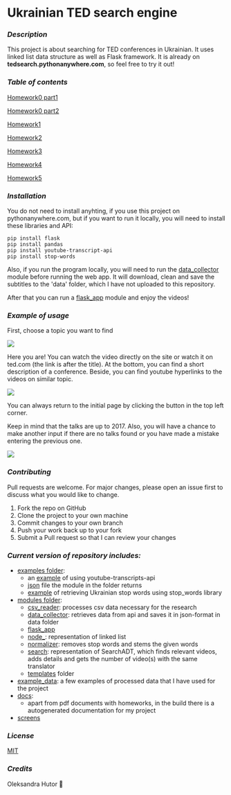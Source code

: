 # Ukrainian TED search engine
### *Description*

This project is about searching for TED conferences in Ukrainian. It uses linked list data structure as well as Flask framework. It is already on **tedsearch.pythonanywhere.com**, so feel free to try it out!

### *Table of contents*

[Homework0 part1](https://github.com/Oleksandra2020/TED_Search/wiki/12-питань)

[Homework0 part2](https://github.com/Oleksandra2020/TED_Search/wiki/Зареферовані-дописи)

[Homework1](https://github.com/Oleksandra2020/TED_Search/wiki/Опис-проблеми,-або-Домашнє-завдання-№1)

[Homework2](https://github.com/Oleksandra2020/TED_Search/wiki/Система,-дані,-бібліотеки,-або-Домашнє-завдання-№2)

[Homework3](https://github.com/Oleksandra2020/TED_Search/wiki/Структури-даних-та-ADT,-або-Домашнє-завдання-№3)

[Homework4](https://github.com/Oleksandra2020/TED_Search/wiki/Дані,-експерименти,-або-Домашнє-завдання-№4)

[Homework5](https://github.com/Oleksandra2020/TED_Search/wiki/Аналіз-та-висновки,-або-Домашнє-завдання-№5)

### *Installation*

You do not need to install anyhting, if you use this project on pythonanywhere.com,
but if you want to run it locally, you will need to install these libraries and API:

```
pip install flask
pip install pandas
pip install youtube-transcript-api
pip install stop-words
```

Also, if you run the program locally, you will need to run the [data_collector](https://github.com/Oleksandra2020/TED_Search/blob/master/modules/data_collector.py) module before running the web app. It will download, clean and save the subtitles to the 'data' folder, which I have not uploaded to this repository.

After that you can run a [flask_app](https://github.com/Oleksandra2020/TED_Search/blob/master/modules/flask_app.py) module and enjoy the videos!

### *Example of usage*

First, choose a topic you want to find

![](screens/img1.png)

Here you are! You can watch the video directly on the site or watch it on ted.com (the link is after the title). At the bottom, you can find a short description of a conference. Beside, you can find youtube hyperlinks to the videos on similar topic.

![](screens/img2.png)

You can always return to the initial page by clicking the button in the top left corner.

Keep in mind that the talks are up to 2017. 
Also, you will have a chance to make another input if there are no talks found or you have made a mistake entering the previous one.

![](screens/img3.png)

### *Contributing*

Pull requests are welcome. For major changes, please open an issue first to discuss what you would like to change.

1. Fork the repo on GitHub
2. Clone the project to your own machine
3. Commit changes to your own branch
4. Push your work back up to your fork
5. Submit a Pull request so that I can review your changes

### *Current version of repository includes:*

- [examples folder](https://github.com/Oleksandra2020/TED_Search/tree/master/examples): 
    - an [example](https://github.com/Oleksandra2020/TED_Search/blob/master/examples/example_with_api.py) of using youtube-transcripts-api 
    - [json](https://github.com/Oleksandra2020/TED_Search/blob/master/examples/file1.json) file the module in the folder returns
    - [example](https://github.com/Oleksandra2020/TED_Search/blob/master/examples/stop_words_retrieval.py) of retrieving Ukrainian stop words using stop_words library
- [modules folder](https://github.com/Oleksandra2020/TED_Search/tree/master/modules):
    - [csv_reader](https://github.com/Oleksandra2020/TED_Search/blob/master/modules/csv_reader.py): processes csv data necessary for the research
    - [data_collector](https://github.com/Oleksandra2020/TED_Search/blob/master/modules/data_collector.py): retrieves data from api and saves it in json-format in data folder
    - [flask_app](https://github.com/Oleksandra2020/TED_Search/blob/master/modules/flask_app.py)
    - [node_](https://github.com/Oleksandra2020/TED_Search/blob/master/modules/node_.py): representation of linked list
    - [normalizer](https://github.com/Oleksandra2020/TED_Search/blob/master/modules/normalizer.py): removes stop words and stems the given words
    - [search](https://github.com/Oleksandra2020/TED_Search/blob/master/modules/search.py): representation of SearchADT, which finds relevant videos, adds details and gets the number of video(s) with the same translator
    - [templates](https://github.com/Oleksandra2020/TED_Search/tree/master/modules/templates) folder
- [example_data](https://github.com/Oleksandra2020/TED_Search/tree/master/example_data): a few examples of processed data that I have used for the project
- [docs](https://github.com/Oleksandra2020/TED_Search/tree/master/docs):
    - apart from pdf documents with homeworks, in the build there is a autogenerated documentation for my project
- [screens](https://github.com/Oleksandra2020/TED_Search/tree/master/screens)

### *License*

[MIT](https://github.com/Oleksandra2020/TED_Search/blob/master/LICENSE)

### *Credits*

Oleksandra Hutor :butterfly: